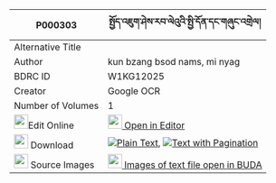 |P000303|སྤྱོད་འཇུག་ཤེས་རབ་ལེའུའི་སྤྱི་དོན་དང་གཞུང་འགྲེལ། 
| --- | --- 
|Alternative Title |
|Author| kun bzang bsod nams, mi nyag
|BDRC ID | W1KG12025
|Creator | Google OCR
|Number of Volumes| 1
|<img width="25" src="https://img.icons8.com/color/25/000000/edit-property.png">Edit Online| [<img width="25" src="https://avatars.githubusercontent.com/u/45091458?s=200&v=4"> Open in Editor](http://editor.openpecha.org/P000303)
|<img width="25" src="https://img.icons8.com/fluent/48/000000/download-2.png"/>  Download | [![](https://img.icons8.com/color/20/000000/txt.png)Plain Text](https://github.com/Openpecha/P000303/releases/download/v1/chonjuk_sherab_le'u__plain_P000303.zip), [![](https://img.icons8.com/color/20/000000/txt.png)Text with Pagination](https://github.com/Openpecha/P000303/releases/download/v1/chonjuk_sherab_le'u__pages_P000303.zip)
|<img width="25" src="https://img.icons8.com/plasticine/100/000000/pictures-folder.png"/>  Source Images | [<img width="25" src="https://library.bdrc.io/icons/BUDA-small.svg"> Images of text file open in BUDA](https://library.bdrc.io/show/bdr:W1KG12025)